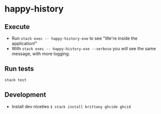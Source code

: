 # happy-history

## Execute  

* Run `stack exec -- happy-history-exe` to see "We're inside the application!"
* With `stack exec -- happy-history-exe --verbose` you will see the same message, with more logging.

## Run tests

`stack test`

## Development

- Install dev niceties `$ stack install brittany ghcide ghcid`